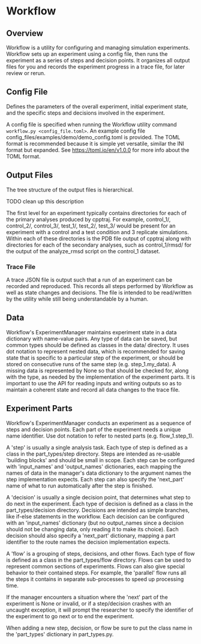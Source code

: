 # Workflow

## Overview

Workflow is a utility for configuring and managing
simulation experiments. Workflow sets up an experiment
using a config file, then runs the experiment as
a series of steps and decision points. It organizes
all output files for you and records the experiment
progress in a trace file, for later review or rerun.


## Config File

Defines the parameters of the overall experiment,
initial experiment state, and the specific steps and
decisions involved in the experiment.

A config file is specified when running the Workflow
utility command `workflow.py <config_file.toml>`. An
example config file config_files/examples/demo/demo_config.toml
is provided. The TOML format is recommended because it
is simple yet versatile, similar the INI format but
expanded. See  https://toml.io/en/v1.0.0 for more info
about the TOML format.


## Output Files

The tree structure of the output files is hierarchical.

TODO clean up this description

The first level for an experiment typically contains
directories for each of the primary analyses produced by
cpptraj. For example, control_1/, control_2/, control_3/,
test_1/, test_2/, test_3/ would be present for an
experiment with a control and a test condition and 3
replicate simulations. Within each of these directories is
the PDB file output of cpptraj along with directories for
each of the secondary analyses, such as control_1/rmsd/
for the output of the analyze_rmsd script on the
control_1 dataset.

### Trace File

A trace JSON file is output such that a run of an 
experiment can be recorded and reproduced. This
records all steps performed by Workflow as well as
state changes and decisions. The file is intended
to be read/written by the utility while still being
understandable by a human.


## Data

Workflow's ExperimentManager maintains experiment state
in a data dictionary with name-value pairs. Any type of
data can be saved, but common types should be defined
as classes in the data/ directory. It uses dot notation
to represent nested data, which is recommended for saving
state that is specific to a particular step of the
experiment, or should be stored on consecutive runs of
the same step (e.g. step_1.my_data). A missing data is
represented by None so that should be checked for,
along with the type, as needed by the implementation
of the experiment parts. It is important to use the
API for reading inputs and writing outputs so as to
maintain a coherent state and record all data changes
to the trace file.


## Experiment Parts

Workflow's ExperimentManager conducts an experiment
as a sequence of steps and decision points. Each part
of the experiment needs a unique name identifier. Use
dot notation to refer to nested parts (e.g. flow_1.step_1).

A 'step' is usually a single analysis task. Each type
of step is defined as a class in the part_types/step directory.
Steps are intended as re-usable 'building blocks' and should
be small in scope. Each step can be configured with 'input_names'
and 'output_names' dictionaries, each mapping the names of data
in the manager's data dictionary to the argument names the
step implementation expects. Each step can also specify the 
'next_part' name of what to run automatically after the step
is finished.

A 'decision' is usually a single decision point, that
determines what step to do next in the experiment. Each
type of decision is defined as a class in the part_types/decision
directory. Decisions are intended as simple branches, like
if-else statements in the workflow. Each decision can be
configured with an 'input_names' dictionary (but no output_names
since a decision should not be changing data, only reading it to
make its choice). Each decision should also specify a 'next_part'
dictionary, mapping a part identifier to the route names the
decision implementation expects.

A 'flow' is a grouping of steps, decisions, and other flows.
Each type of flow is defined as a class in the part_types/flow
directory. Flows can be used to represent common sections of
experiments. Flows can also give special behavior to their
contained steps. For example, the 'parallel' flow runs all
the steps it contains in separate sub-processes to speed up
processing time.

If the manager encounters a situation where the 'next' part
of the experiment is None or invalid, or if a step/decision
crashes with an uncaught exception, it will prompt the
researcher to specify the identifier of the experiment
to go next or to end the experiment.

When adding a new step, decision, or flow be sure to put
the class name in the 'part_types' dictionary in part_types.py.
